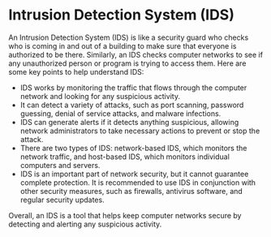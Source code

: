 # Intrusion Detection System (IDS)

An Intrusion Detection System (IDS) is like a security guard who checks who is coming in and out of a building to make sure that everyone is authorized to be there. Similarly, an IDS checks computer networks to see if any unauthorized person or program is trying to access them. Here are some key points to help understand IDS:

- IDS works by monitoring the traffic that flows through the computer network and looking for any suspicious activity.
- It can detect a variety of attacks, such as port scanning, password guessing, denial of service attacks, and malware infections.
- IDS can generate alerts if it detects anything suspicious, allowing network administrators to take necessary actions to prevent or stop the attack.
- There are two types of IDS: network-based IDS, which monitors the network traffic, and host-based IDS, which monitors individual computers and servers.
- IDS is an important part of network security, but it cannot guarantee complete protection. It is recommended to use IDS in conjunction with other security measures, such as firewalls, antivirus software, and regular security updates. 

Overall, an IDS is a tool that helps keep computer networks secure by detecting and alerting any suspicious activity.
